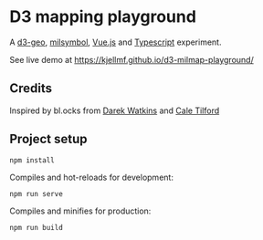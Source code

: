 # D3 mapping playground

A [d3-geo](https://github.com/d3/d3-geo), [milsymbol](https://github.com/spatialillusions/milsymbol),
[Vue.js](https://vuejs.org/) and [Typescript](https://www.typescriptlang.org/) experiment.

See live demo at https://kjellmf.github.io/d3-milmap-playground/

## Credits

Inspired by bl.ocks from [Darek Watkins](http://bl.ocks.org/dwtkns/4686432) and [Cale Tilford](http://bl.ocks.org/tlfrd/df1f1f705c7940a6a7c0dca47041fec8)

## Project setup
```
npm install
```

Compiles and hot-reloads for development:
```
npm run serve
```

Compiles and minifies for production:
```
npm run build
```
